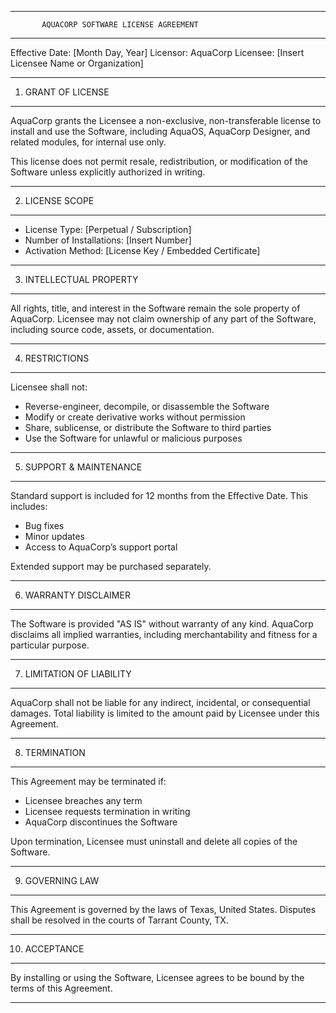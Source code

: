 --------------------------------------------------
           AQUACORP SOFTWARE LICENSE AGREEMENT
--------------------------------------------------

Effective Date: [Month Day, Year]
Licensor: AquaCorp
Licensee: [Insert Licensee Name or Organization]

--------------------------------------------------
1. GRANT OF LICENSE
--------------------------------------------------
AquaCorp grants the Licensee a non-exclusive, non-transferable license to install and use the Software, including AquaOS, AquaCorp Designer, and related modules, for internal use only.

This license does not permit resale, redistribution, or modification of the Software unless explicitly authorized in writing.

--------------------------------------------------
2. LICENSE SCOPE
--------------------------------------------------
- License Type: [Perpetual / Subscription]
- Number of Installations: [Insert Number]
- Activation Method: [License Key / Embedded Certificate]

--------------------------------------------------
3. INTELLECTUAL PROPERTY
--------------------------------------------------
All rights, title, and interest in the Software remain the sole property of AquaCorp. Licensee may not claim ownership of any part of the Software, including source code, assets, or documentation.

--------------------------------------------------
4. RESTRICTIONS
--------------------------------------------------
Licensee shall not:
- Reverse-engineer, decompile, or disassemble the Software
- Modify or create derivative works without permission
- Share, sublicense, or distribute the Software to third parties
- Use the Software for unlawful or malicious purposes

--------------------------------------------------
5. SUPPORT & MAINTENANCE
--------------------------------------------------
Standard support is included for 12 months from the Effective Date. This includes:
- Bug fixes
- Minor updates
- Access to AquaCorp’s support portal

Extended support may be purchased separately.

--------------------------------------------------
6. WARRANTY DISCLAIMER
--------------------------------------------------
The Software is provided "AS IS" without warranty of any kind. AquaCorp disclaims all implied warranties, including merchantability and fitness for a particular purpose.

--------------------------------------------------
7. LIMITATION OF LIABILITY
--------------------------------------------------
AquaCorp shall not be liable for any indirect, incidental, or consequential damages. Total liability is limited to the amount paid by Licensee under this Agreement.

--------------------------------------------------
8. TERMINATION
--------------------------------------------------
This Agreement may be terminated if:
- Licensee breaches any term
- Licensee requests termination in writing
- AquaCorp discontinues the Software

Upon termination, Licensee must uninstall and delete all copies of the Software.

--------------------------------------------------
9. GOVERNING LAW
--------------------------------------------------
This Agreement is governed by the laws of Texas, United States. Disputes shall be resolved in the courts of Tarrant County, TX.

--------------------------------------------------
10. ACCEPTANCE
--------------------------------------------------
By installing or using the Software, Licensee agrees to be bound by the terms of this Agreement.

--------------------------------------------------